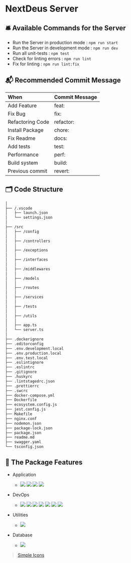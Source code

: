 # NextDeus Server

## 🛎 Available Commands for the Server

- Run the Server in production mode : `npm run start` 
- Run the Server in development mode : `npm run dev`
- Run all unit-tests : `npm test`
- Check for linting errors : `npm run lint`
- Fix for linting : `npm run lint:fix`

## 📬 Recommended Commit Message

| When             | Commit Message     |
| :--------------- | :----------------- |
| Add Feature      | feat:              |
| Fix Bug          | fix:               |
| Refactoring Code | refactor:          |
| Install Package  | chore:             |
| Fix Readme       | docs:              |
| Add tests        | test:              |
| Performance      | perf:              |
| Build system     | build:             |
| Previous commit  | revert:            |

## 🗂 Code Structure

```bash
│
├── /.vscode
│   ├── launch.json
│   └── settings.json
│
├── /src
│   ├── /config
│   │
│   ├── /controllers
│   │
│   ├── /exceptions
│   │
│   ├── /interfaces
│   │
│   ├── /middlewares
│   │
│   ├── /models
│   │
│   ├── /routes
│   │
│   ├── /services
│   │
│   ├── /tests
│   │
│   ├── /utils
│   │
│   ├── app.ts
│   └── server.ts
│
├── .dockerignore
├── .editorconfig
├── .env.development.local
├── .env.production.local
├── .env.test.local
├── .eslintignore
├── .eslintrc
├── .gitignore
├── .huskyrc
├── .lintstagedrc.json
├── .prettierrc
├── .swcrc
├── docker-compose.yml
├── Dockerfile
├── ecosystem.config.js
├── jest.config.js
├── Makefile
├── nginx.conf
├── nodemon.json
├── package-lock.json
├── package.json
├── readme.md
├── swagger.yaml
└── tsconfig.json
```

## 💎 The Package Features

- Application

  - ![](https://img.shields.io/badge/-TypeScript-007ACC?style=for-the-badge&logo=TypeScript&logoColor=fff)
    ![](https://img.shields.io/badge/-Node.js-339933?style=for-the-badge&logo=Node.js&logoColor=fff)
    ![](https://img.shields.io/badge/-NPM-CB3837?style=for-the-badge&logo=NPM&logoColor=fff)
    ![](https://img.shields.io/badge/-NGINX-269539?style=for-the-badge&logo=NGINX&logoColor=fff)

- DevOps

  - ![](https://img.shields.io/badge/-Docker-2496ED?style=for-the-badge&logo=Docker&logoColor=fff)
    ![](https://img.shields.io/badge/-Nodemon-76D04B?style=for-the-badge&logo=Nodemon&logoColor=fff)
    ![](https://img.shields.io/badge/-PM2-2B037A?style=for-the-badge&logo=PM2&logoColor=fff)
    ![](https://img.shields.io/badge/-ESLint-4B32C3?style=for-the-badge&logo=ESLint&logoColor=fff)
    ![](https://img.shields.io/badge/-Prettier-F7B93E?style=for-the-badge&logo=Prettier&logoColor=000)
    ![](https://img.shields.io/badge/-Jest-C21325?style=for-the-badge&logo=Jest&logoColor=fff)
    ![](https://img.shields.io/badge/-SWC-FFFFFF?style=for-the-badge&logo=swc&logoColor=FBE1A6)

- Utilities

  - ![](https://img.shields.io/badge/-Swagger-85EA2D?style=for-the-badge&logo=Swagger&logoColor=000)

- Database
  - ![](https://img.shields.io/badge/-MySQL-4479A1?style=for-the-badge&logo=MySQL&logoColor=fff)

> [Simple Icons](https://simpleicons.org/)